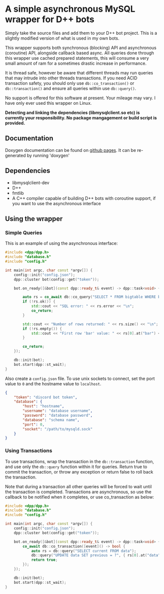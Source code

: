 # A simple asynchronous MySQL wrapper for D++ bots

Simply take the source files and add them to your D++ bot project. This is a slightly modified version of what is used in my own bots.

This wrapper supports both synchronous (blocking) API and asynchronous (coroutine) API, alongside callback based async. All queries done through this wrapper use cached prepared statements, this will consume a very small amount of ram for a sometimes drastic increase in performance.

It is thread safe, however be aware that different threads may run queries that may intrude into other threads transactions. If you need ACID transaction safety, you should only use `db::co_transaction()` or `db::transaction()` and ensure all queries within use `db::query()`.

No support is offered for this software at present. Your mileage may vary. I have only ever used this wrapper on Linux.

**Detecting and linking the dependencies (libmysqlclient.so etc) is currently your responsibility. No package mangagement or build script is provided.**

## Documentation

Doxygen documentation can be found on [github pages](https://brainboxdotcc.github.io/dpp-mysql/). It can be re-generated by running 'doxygen'

## Dependencies

* libmysqlclient-dev
* D++
* fmtlib
* A C++ compiler capable of building D++ bots with coroutine support, if you want to use the asynchronous interface

## Using the wrapper

### Simple Queries

This is an example of using the asynchronous interface:

```cpp
#include <dpp/dpp.h>
#include "database.h"
#include "config.h"

int main(int argc, char const *argv[]) {
	config::init("config.json");
	dpp::cluster bot(config::get("token"));

	bot.on_ready([&bot](const dpp::ready_t& event) -> dpp::task<void> {

		auto rs = co_await db::co_query("SELECT * FROM bigtable WHERE bar = ?", { "baz" });
		if (!rs.ok()) {
			std::cout << "SQL error: " << rs.error << "\n";
			co_return;
		}

		std::cout << "Number of rows returned: " << rs.size() << "\n";
		if (!rs.empty()) {
			std::cout << "First row 'bar' value: " << rs[0].at("bar") << "\n";
		}

		co_return;
	});

	db::init(bot);
	bot.start(dpp::st_wait);
}
```

Also create a `config.json` file. To use unix sockets to connect, set the port value to `0` and the hostname value to `localhost`.

```json
{
    "token": "discord bot token",
    "database": {
        "host": "hostname",
        "username": "database username",
        "password": "database password",
        "database": "schema name",
        "port": 0,
        "socket": "/path/to/mysqld.sock"
    }
}
```

### Using Transactions

To use transactions, wrap the transaction in the `db::transaction` function, and use only the `db::query` function within it for queries. Return true to commit the transaction, or throw any exception or return false to roll back the transaction.

Note that during a transaction all other queries will be forced to wait until the transaction is completed. Transactions are asynchronous, so use the callback to be notified when it completes, or use co_transaction as below:

```cpp
#include <dpp/dpp.h>
#include "database.h"
#include "config.h"

int main(int argc, char const *argv[]) {
	config::init("config.json");
	dpp::cluster bot(config::get("token"));

	bot.on_ready([&bot](const dpp::ready_t& event) -> dpp::task<void> {
		co_await db::co_transaction([event]() -> bool {
			auto rs = db::query("SELECT current FROM data");
			db::query("UPDATE data SET previous = ?", { rs[0].at("data") });
			return true;
		});
	});

	db::init(bot);
	bot.start(dpp::st_wait);
}
```
